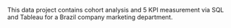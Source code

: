 This data project contains cohort analysis and 5 KPI measurement via SQL and Tableau for a Brazil company marketing department.



